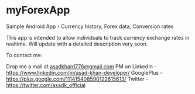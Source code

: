 # myForexApp
Sample Android App - Currency history, Forex data, Conversion rates

This app is intended to allow individuals to track currency exchange rates in realtime.
Will update with a detailed description very soon.

To contact me:

Drop me a mail at asadkhan1776@gmail.com
PM on 
    LinkedIn    - https://www.linkedin.com/in/asad-khan-developer/
    GooglePlus  - https://plus.google.com/111415408590122615613/
    Twitter     - https://twitter.com/asadk_official

